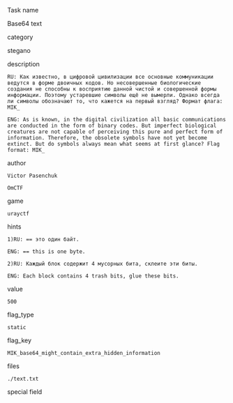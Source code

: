 Task name

   Base64 text

category

   stegano

description

    RU: Как известно, в цифровой цивилизации все основные коммуникации ведутся в форме двоичных кодов. Но несовершенные биологические создания не способны к восприятию данной чистой и совершенной формы информации. Поэтому устаревшие символы ещё не вымерли. Однако всегда ли символы обозначают то, что кажется на первый взгляд? Формат флага: MIK_

    ENG: As is known, in the digital civilization all basic communications are conducted in the form of binary codes. But imperfect biological creatures are not capable of perceiving this pure and perfect form of information. Therefore, the obsolete symbols have not yet become extinct. But do symbols always mean what seems at first glance? Flag format: MIK_

author

    Victor Pasenchuk

    OmCTF

game

    urayctf

hints

    1)RU: == это один байт.

    ENG: == this is one byte.

    2)RU: Каждый блок содержит 4 мусорных бита, склеите эти биты.

    ENG: Each block contains 4 trash bits, glue these bits.

value

    500

flag_type

    static

flag_key

    MIK_base64_might_contain_extra_hidden_information

files

    ./text.txt

special field

    


